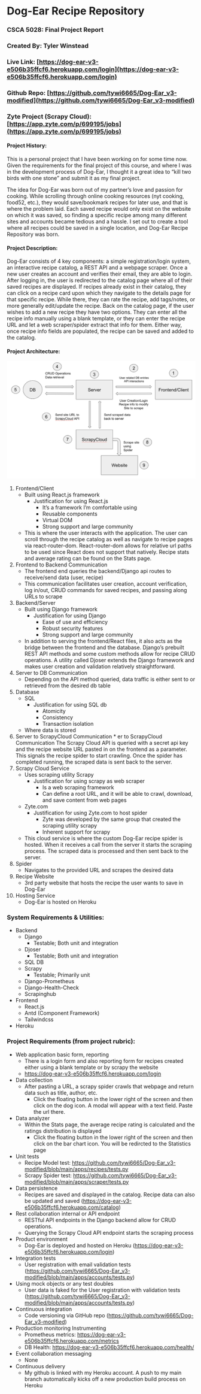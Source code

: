 # Dog-Ear Recipe Repository

### CSCA 5028: Final Project Report

### Created By: Tyler Winstead

### Live Link: [https://dog-ear-v3-e506b35ffcf6.herokuapp.com/login](https://dog-ear-v3-e506b35ffcf6.herokuapp.com/login)

### Github Repo: [https://github.com/tywi6665/Dog-Ear_v3-modified](https://github.com/tywi6665/Dog-Ear_v3-modified)

### Zyte Project (Scrapy Cloud): [https://app.zyte.com/p/699195/jobs](https://app.zyte.com/p/699195/jobs)

#### Project History:

This is a personal project that I have been working on for some time now. Given the requirements for the final project of this course, and where I was in the development process of Dog-Ear, I thought it a great idea to “kill two birds with one stone” and submit it as my final project.

The idea for Dog-Ear was born out of my partner’s love and passion for cooking. While scrolling through online cooking resources (nyt cooking, food52, etc.), they would save/bookmark recipes for later use, and that is where the problem laid. Each saved recipe would only exist on the website on which it was saved, so finding a specific recipe among many different sites and accounts became tedious and a hassle. I set out to create a tool where all recipes could be saved in a single location, and Dog-Ear Recipe Repository was born.

#### Project Description:

Dog-Ear consists of 4 key components: a simple registration/login system, an interactive recipe catalog, a REST API and a webpage scraper. Once a new user creates an account and verifies their email, they are able to login. After logging in, the user is redirected to the catalog page where all of their saved recipes are displayed. If recipes already exist in their catalog, they can click on a recipe card upon which they navigate to the details page for that specific recipe. While there, they can rate the recipe, add tags/notes, or more generally edit/update the recipe. Back on the catalog page, if the user wishes to add a new recipe they have two options. They can enter all the recipe info manually using a blank template, or they can enter the recipe URL and let a web scraper/spider extract that info for them. Either way, once recipe info fields are populated, the recipe can be saved and added to the catalog.

#### Project Architecture:

![Project architecture whiteboard](./graphics/proj-arch.png)

1. Frontend/Client
   - Built using React.js framework
     - Justification for using React.js
       - It’s a framework I’m comfortable using
       - Reusable components
       - Virtual DOM
       - Strong support and large community
   - This is where the user interacts with the application. The user can scroll through the recipe catalog as well as navigate to recipe pages via react-router-dom. React-router-dom allows for relative url paths to be used since React does not support that natively. Recipe stats and average rating can be found on the Stats page.
2. Frontend to Backend Communication
   - The frontend end queries the backend/Django api routes to receive/send data (user, recipe)
   - This communication facilitates user creation, account verification, log in/out, CRUD commands for saved recipes, and passing along URLs to scrape
3. Backend/Server
   - Built using Django framework
     - Justification for using Django
       - Ease of use and efficiency
       - Robust security features
       - Strong support and large community
   - In addition to serving the frontend/React files, it also acts as the bridge between the frontend and the database. Django’s prebuilt REST API methods and some custom methods allow for recipe CRUD operations. A utility called Djoser extends the Django framework and makes user creation and validation relatively straightforward.
4. Server to DB Communication
   - Depending on the API method queried, data traffic is either sent to or retrieved from the desired db table
5. Database
   - SQL
     - Justification for using SQL db
       - Atomicity
       - Consistency
       - Transaction isolation
   - Where data is stored
6. Server to ScrapyCloud Communication \* er to ScrapyCloud Communication
   The Scrapy Cloud API is queried with a secret api key and the recipe website URL pasted in on the frontend as a parameter. This signals the recipe spider to start crawling. Once the spider has completed running, the scraped data is sent back to the server.
7. Scrapy Cloud Service
   - Uses scraping utility Scrapy
     - Justification for using scrapy as web scraper
       - Is a web scraping framework
       - Can define a root URL, and it will be able to crawl, download, and save content from web pages
   - Zyte.com
     - Justification for using Zyte.com to host spider
       - Zyte was developed by the same group that created the scraping utility scrapy
       - Inherent support for scrapy
   - This cloud service is where the custom Dog-Ear recipe spider is hosted. When it receives a call from the server it starts the scraping process. The scraped data is processed and then sent back to the server.
8. Spider
   - Navigates to the provided URL and scrapes the desired data
9. Recipe Website
   - 3rd party website that hosts the recipe the user wants to save in Dog-Ear
10. Hosting Service
    - Dog-Ear is hosted on Heroku

### System Requirements & Utilities:

- Backend
  - Django
    - Testable; Both unit and integration
  - Djoser
    - Testable; Both unit and integration
  - SQL DB
  - Scrapy
    - Testable; Primarily unit
  - Django-Prometheus
  - Django-Health-Check
  - Scrapinghub
- Frontend
  - React.js
  - Antd (Component Framework)
  - Tailwindcss
- Heroku

### Project Requirements (from project rubric):

- Web application basic form, reporting
  - There is a login form and also reporting form for recipes created either using a blank template or by scrapy the website
  - https://dog-ear-v3-e506b35ffcf6.herokuapp.com/login
- Data collection
  - After pasting a URL, a scrapy spider crawls that webpage and return data such as title, author, etc.
    - Click the floating button in the lower right of the screen and then click on the dog icon. A modal will appear with a text field. Paste the url there.
- Data analyzer
  - Within the Stats page, the average recipe rating is calculated and the ratings distribution is displayed
    - Click the floating button in the lower right of the screen and then click on the bar chart icon. You will be redircted to the Statistics page
- Unit tests
  - Recipe Model test: https://github.com/tywi6665/Dog-Ear_v3-modified/blob/main/apps/recipes/tests.py
  - Scrapy Spider test: https://github.com/tywi6665/Dog-Ear_v3-modified/blob/main/apps/scraper/tests.py
- Data persistence
  - Recipes are saved and displayed in the catalog. Recipe data can also be updated and saved (https://dog-ear-v3-e506b35ffcf6.herokuapp.com/catalog)
- Rest collaboration internal or API endpoint
  - RESTful API endpoints in the Django backend allow for CRUD operations.
  - Querying the Scrapy Cloud API endpoint starts the scraping process
- Product environment
  - Dog-Ear is deployed and hosted on Heroku (https://dog-ear-v3-e506b35ffcf6.herokuapp.com/login)
- Integration tests
  - User registration with email validation tests (https://github.com/tywi6665/Dog-Ear_v3-modified/blob/main/apps/accounts/tests.py)
- Using mock objects or any test doubles
  - User data is faked for the User registration with validation tests (https://github.com/tywi6665/Dog-Ear_v3-modified/blob/main/apps/accounts/tests.py)
- Continuous integration
  - Code versioning via GitHub repo (https://github.com/tywi6665/Dog-Ear_v3-modified)
- Production monitoring Instrumenting
  - Prometheus metrics: https://dog-ear-v3-e506b35ffcf6.herokuapp.com/metrics
  - DB Health: https://dog-ear-v3-e506b35ffcf6.herokuapp.com/health/
- Event collaboration messaging
  - None
- Continuous delivery
  - My github is linked with my Heroku account. A push to my main branch automatically kicks off a new production build process on Heroku
